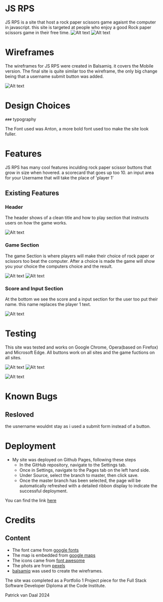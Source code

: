 # JS RPS

JS RPS is a site that host a rock paper scissors game agaisnt the computer in javascript. this site is targeted at people who enjoy a good Rock paper scissors game in their free time.
![Alt text](assets/images/rpsmobilepic.png) ![Alt text](assets/images/rpspcpic.png) 

# Wireframes

The wireframes for JS RPS were created in Balsamiq. it covers the Mobile version. The final site is quite similar too the wireframe, the only big change being that a username submit button was added.

![Alt text](assets/images/wireframe.png)


# Design Choices
`###` typography    

The Font used was Anton, a more bold font used too make the site look fuller.
# Features

JS RPS has many cool features inculding rock paper scissor buttons that grow in size when hovered. a scorecard that goes up too 10. an input area for your Username that will take the place of 'player 1'

## Existing Features
 
### Header

The header shows of a clean title and how to play section that instructs users on how the game works.

![Alt text](assets/images/rpsheaderanddescription.png)

### Game Section

The game Section is where players will make their choice of rock paper or scissors too beat the computer. After a choice is made the game will show you your choice the computers choice and the result.

![Alt text](assets/images/rpsgamesection.png) ![Alt text](assets/images/rpsgamesection.png)

### Score and Input Section

At the bottom we see the score and a input section for the user too put their name. this name replaces the player 1 text.

![Alt text](assets/images/rpsgamesection.png)

# Testing

This site was tested and works on Google Chrome, Opera(based on Firefox) and Microsoft Edge.
All  buttons work on all sites and the game fuctions on all sites.

![Alt text](assets/photos/htmltest.png)  ![Alt text](assets/photos/csstest.png)

![Alt text](assets/photos/lighthousetest.png)

# Known Bugs

## Resloved

the usnername wouldnt stay as i used a submit form instead of a button.


# Deployment

* My site was deployed on Github Pages, following these steps
  * In the GitHub repository, navigate to the Settings tab.
  * Once in Settings, navigate to the Pages tab on the left hand side.
  * Under Source, select the branch to master, then click save.
  * Once the master branch has been selected, the page will be automatically refreshed with a detailed ribbon display to indicate the successful deployment.

You can find the link [here](https://patrickvddd.github.io/RockPaperScissor/)


# Credits

## Content
  * The font came from [google fonts](https://fonts.google.com)
  * The map is embedded from [google maps](https://www.google.com/maps)
  * The icons came from [font awesome](https://fontawesome.com)
  * The phots are from [pexels](https://pexels.com)
  * [balsamiq](https://balsamiq.com) was used to create the wireframes.

  
  The site was completed as a Portfolio 1 Project piece for the Full Stack Software Developer  Diploma at the Code Institute. 

Patrick van Daal 2024
